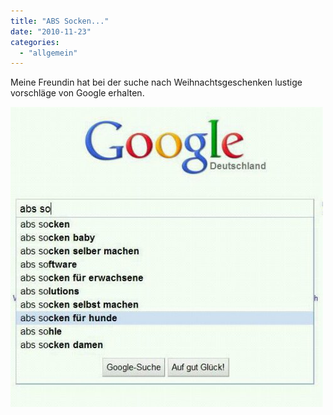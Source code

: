 ```yaml
---
title: "ABS Socken..."
date: "2010-11-23"
categories: 
  - "allgemein"
---
```


Meine Freundin hat bei der suche nach Weihnachtsgeschenken lustige vorschläge von Google erhalten.

![image](images/wpid-downloadfile-11.jpg)

